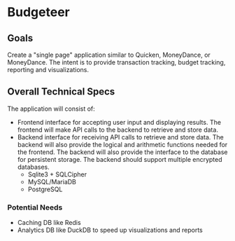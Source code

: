 # Budgeteer

## Goals

Create a "single page" application similar to Quicken, MoneyDance, or MoneyDance. The intent is to provide transaction tracking, budget tracking, reporting and visualizations.

## Overall Technical Specs

The application will consist of:
- Frontend interface for accepting user input and displaying results. The frontend will make API calls to the backend to retrieve and store data.
- Backend interface for receiving API calls to retrieve and store data. The backend will also provide the logical and arithmetic functions needed for the frontend. The backend will also provide the interface to the database for persistent storage. The backend should support multiple encrypted databases.
    - Sqlite3 + SQLCipher
    - MySQL/MariaDB
    - PostgreSQL

### Potential Needs

- Caching DB like Redis
- Analytics DB like DuckDB to speed up visualizations and reports

